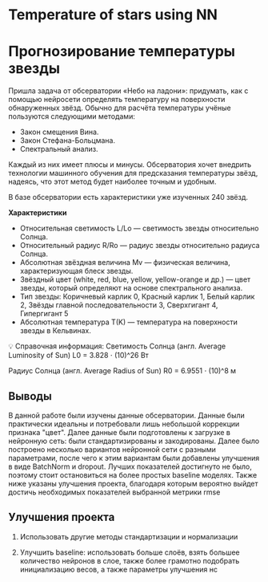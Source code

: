 # Temperature of stars using NN

# Прогнозирование температуры звезды
Пришла задача от обсерватории «Небо на ладони»: придумать, как с помощью нейросети определять температуру на поверхности обнаруженных звёзд. Обычно для расчёта температуры учёные пользуются следующими методами:
 - Закон смещения Вина.
 - Закон Стефана-Больцмана.
 - Спектральный анализ.

Каждый из них имеет плюсы и минусы. Обсерватория хочет внедрить технологии машинного обучения для предсказания температуры звёзд, надеясь, что этот метод будет наиболее точным и удобным.

В базе обсерватории есть характеристики уже изученных 240 звёзд.

**Характеристики**
 - Относительная светимость L/Lo — светимость звезды относительно Солнца.
 - Относительный радиус R/Ro — радиус звезды относительно радиуса Солнца.
 - Абсолютная звёздная величина Mv — физическая величина, характеризующая блеск звезды.
 - Звёздный цвет (white, red, blue, yellow, yellow-orange и др.) — цвет звезды, который определяют на основе спектрального анализа.
 - Тип звезды: Коричневый карлик 0, Красный карлик 1, Белый карлик 2, Звёзды главной последовательности 3, Сверхгигант 4, Гипергигант 5
 - Абсолютная температура T(K) — температура на поверхности звезды в Кельвинах.

💡 Справочная информация: Светимость Солнца (англ. Average Luminosity of Sun) L0 = 3.828 ⋅ (10)^26 Вт

Радиус Солнца (англ. Average Radius of Sun) R0 = 6.9551 ⋅ (10)^8 м


## Выводы
В данной работе были изучены данные обсерватории. Данные были практически идеальны и потребовали лишь небольшой коррекции признака "цвет". Далее данные были подготовлены к загрузке в нейронную сеть: были стандартизированы и закодированы. Далее было построено несколько вариантов нейронной сети с разными параметрами, после чего к этим вариантам были добавлены улучшения в виде BatchNorm и dropout. Лучших показателей достигнуто не было, поэтому стоит остановиться на более простых baseline моделях. Также ниже указаны улучшения проекта, благодаря которым вероятно выйдет достичь необходимых показателей выбранной метрики rmse

## Улучшения проекта

1) Использовать другие методы стандартизации и нормализации

2) Улучшить baseline: использовать больше слоёв, взять большее количество нейронов в слое, также более грамотно подобрать инициализацию весов, а также параметры улучшения нс
